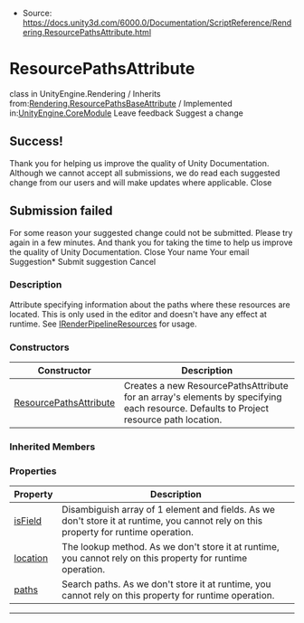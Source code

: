 * Source: https://docs.unity3d.com/6000.0/Documentation/ScriptReference/Rendering.ResourcePathsAttribute.html

# ResourcePathsAttribute
class in UnityEngine.Rendering
/
Inherits from:[Rendering.ResourcePathsBaseAttribute](https://docs.unity3d.com/6000.0/Documentation/ScriptReference/Rendering.ResourcePathsBaseAttribute.html)
/
Implemented in:[UnityEngine.CoreModule](https://docs.unity3d.com/6000.0/Documentation/ScriptReference/UnityEngine.CoreModule.html)
Leave feedback
Suggest a change
## Success!
Thank you for helping us improve the quality of Unity Documentation. Although we cannot accept all submissions, we do read each suggested change from our users and will make updates where applicable.
Close
## Submission failed
For some reason your suggested change could not be submitted. Please <a>try again</a> in a few minutes. And thank you for taking the time to help us improve the quality of Unity Documentation.
Close
Your name Your email Suggestion* Submit suggestion
Cancel
### Description
Attribute specifying information about the paths where these resources are located.
This is only used in the editor and doesn't have any effect at runtime. See [IRenderPipelineResources](https://docs.unity3d.com/6000.0/Documentation/ScriptReference/Rendering.IRenderPipelineResources.html) for usage.
### Constructors
Constructor | Description  
---|---  
[ResourcePathsAttribute](https://docs.unity3d.com/6000.0/Documentation/ScriptReference/Rendering.ResourcePathsAttribute-ctor.html) | Creates a new ResourcePathsAttribute for an array's elements by specifying each resource. Defaults to Project resource path location.  
### Inherited Members
### Properties
Property | Description  
---|---  
[isField](https://docs.unity3d.com/6000.0/Documentation/ScriptReference/Rendering.ResourcePathsBaseAttribute-isField.html) | Disambiguish array of 1 element and fields. As we don't store it at runtime, you cannot rely on this property for runtime operation.  
[location](https://docs.unity3d.com/6000.0/Documentation/ScriptReference/Rendering.ResourcePathsBaseAttribute-location.html) | The lookup method. As we don't store it at runtime, you cannot rely on this property for runtime operation.  
[paths](https://docs.unity3d.com/6000.0/Documentation/ScriptReference/Rendering.ResourcePathsBaseAttribute-paths.html) | Search paths. As we don't store it at runtime, you cannot rely on this property for runtime operation.  
* * *
